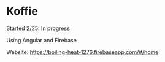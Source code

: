 # Koffie

Started 2/25: In progress

Using Angular and Firebase

Website: https://boiling-heat-1276.firebaseapp.com/#/home
